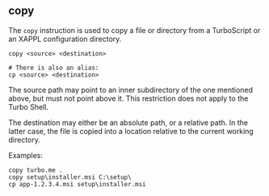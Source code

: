 ## copy

The `copy` instruction is used to copy a file or directory from a TurboScript or an XAPPL configuration directory.

```
copy <source> <destination>

# There is also an alias:
cp <source> <destination>
```

The source path may point to an inner subdirectory of the one mentioned above, but must not point above it. This restriction does not apply to the Turbo Shell.

The destination may either be an absolute path, or a relative path. In the latter case, the file is copied into a location relative to the current working directory.

Examples:
```
copy turbo.me .
copy setup\installer.msi C:\setup\
cp app-1.2.3.4.msi setup\installer.msi
```
